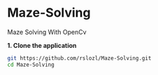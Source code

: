 # Maze-Solving
Maze Solving With OpenCv

**1. Clone the application**

```bash
git https://github.com/rslozl/Maze-Solving.git
cd Maze-Solving
```

![]()




